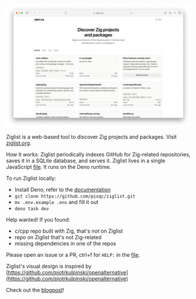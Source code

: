 [![Ziglist](./assets/img.png)](https://ziglist.org)

Ziglist is a web-based tool to discover Zig projects and packages. Visit [ziglist.org](https://ziglist.org).

How it works: Ziglist periodically indexes GitHub for Zig-related repositories, saves it in a SQLite database, and serves it. Ziglist lives in a single JavaScript [file](./src/main.jsx). It runs on the Deno runtime.

To run Ziglist locally:

- Install Deno, refer to the [documentation](https://docs.deno.com/runtime/manual/getting_started/installation/)
- `git clone https://github.com/pixqc/ziglist.git`
- `mv .env.example .env` and fill it out
- `deno task dev`

Help wanted! If you found:

- c/cpp repo built with Zig, that's not on Ziglist
- repo on Ziglist that's not Zig-related
- missing dependencies in one of the repos

Please open an issue or a PR, ctrl+f for `HELP:` in the [file](./src/main.jsx).

Ziglist's visual design is inspired by [https://github.com/piotrkulpinski/openalternative](https://github.com/piotrkulpinski/openalternative)

Check out the [blogpost](https://pixqc.com/ziglist)!
